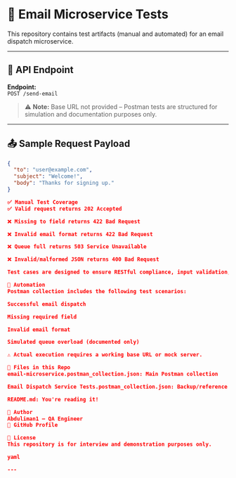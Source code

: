 # 📧 Email Microservice Tests

This repository contains test artifacts (manual and automated) for an email dispatch microservice.

---

## 📌 API Endpoint

**Endpoint:**  
`POST /send-email`

> ⚠️ **Note:** Base URL not provided – Postman tests are structured for simulation and documentation purposes only.

---

## 📤 Sample Request Payload

```json
{
  "to": "user@example.com",
  "subject": "Welcome!",
  "body": "Thanks for signing up."
}

✅ Manual Test Coverage
✅ Valid request returns 202 Accepted

❌ Missing to field returns 422 Bad Request

❌ Invalid email format returns 422 Bad Request

❌ Queue full returns 503 Service Unavailable

❌ Invalid/malformed JSON returns 400 Bad Request

Test cases are designed to ensure RESTful compliance, input validation, and error handling.

🤖 Automation
Postman collection includes the following test scenarios:

Successful email dispatch

Missing required field

Invalid email format

Simulated queue overload (documented only)

⚠️ Actual execution requires a working base URL or mock server.

📁 Files in this Repo
email-microservice.postman_collection.json: Main Postman collection

Email Dispatch Service Tests.postman_collection.json: Backup/reference copy

README.md: You're reading it!

👤 Author
Abduliman1 – QA Engineer
🔗 GitHub Profile

📄 License
This repository is for interview and demonstration purposes only.

yaml

---

